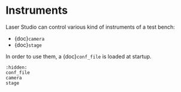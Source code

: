 # Instruments

Laser Studio can control various kind of instruments of a test bench:

- {doc}`camera`
- {doc}`stage`

In order to use them, a {doc}`conf_file` is loaded at startup.

```{toctree}
:hidden:
conf_file
camera
stage
```
